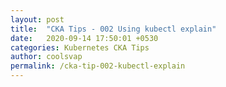 ```yaml
---
layout: post
title:  "CKA Tips - 002 Using kubectl explain"
date:   2020-09-14 17:50:01 +0530
categories: Kubernetes CKA Tips
author: coolsvap
permalink: /cka-tip-002-kubectl-explain
---
```




[1]: https://kubernetes.io/docs/reference/kubectl/overview/
[2]: https://kubernetes.io/
[3]: https://www.cncf.io/certification/cka/
[4]: https://www.cncf.io/certification/ckad/
